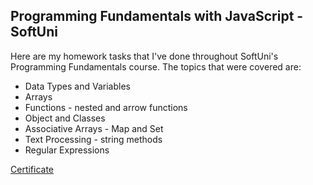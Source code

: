 ## Programming Fundamentals with JavaScript - SoftUni
Here are my homework tasks that I've done throughout SoftUni's Programming Fundamentals course. The topics that were covered are:

- Data Types and Variables
- Arrays
- Functions - nested and arrow functions
- Object and Classes
- Associative Arrays - Map and Set
- Text Processing - string methods
- Regular Expressions

[Certificate](https://github.com/teodorazhelyazkova/softuni-programming-fundamentals-js/blob/master/Certificate%20-%20May%202022%20-%20Programming%20Fundamentals.pdf)
